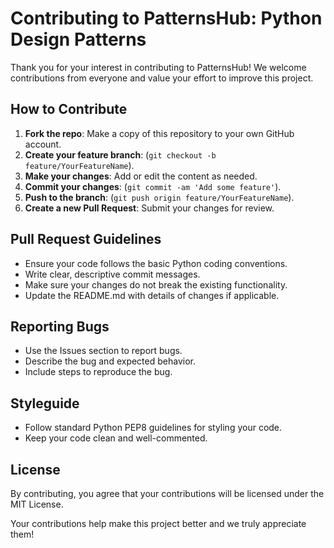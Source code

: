 # Contributing to PatternsHub: Python Design Patterns

Thank you for your interest in contributing to PatternsHub! We welcome contributions from everyone and value your effort to improve this project.

## How to Contribute

1. **Fork the repo**: Make a copy of this repository to your own GitHub account.
2. **Create your feature branch**: (`git checkout -b feature/YourFeatureName`).
3. **Make your changes**: Add or edit the content as needed.
4. **Commit your changes**: (`git commit -am 'Add some feature'`).
5. **Push to the branch**: (`git push origin feature/YourFeatureName`).
6. **Create a new Pull Request**: Submit your changes for review.

## Pull Request Guidelines

- Ensure your code follows the basic Python coding conventions.
- Write clear, descriptive commit messages.
- Make sure your changes do not break the existing functionality.
- Update the README.md with details of changes if applicable.

## Reporting Bugs

- Use the Issues section to report bugs.
- Describe the bug and expected behavior.
- Include steps to reproduce the bug.

## Styleguide

- Follow standard Python PEP8 guidelines for styling your code.
- Keep your code clean and well-commented.

## License

By contributing, you agree that your contributions will be licensed under the MIT License.

Your contributions help make this project better and we truly appreciate them!
